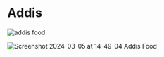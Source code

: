 # Addis

![addis food](https://github.com/user-attachments/assets/28550fb4-fa99-4d34-80c9-25eac38a2e20)

![Screenshot 2024-03-05 at 14-49-04 Addis Food](https://github.com/Yonasketema/addis-food/assets/103140237/20d7afc4-9146-4723-aeba-89f59ff21c04)
